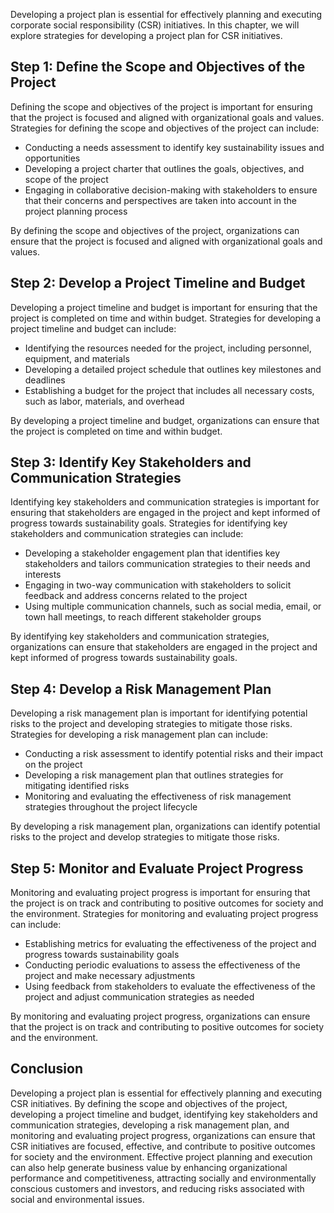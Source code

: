 
Developing a project plan is essential for effectively planning and executing corporate social responsibility (CSR) initiatives. In this chapter, we will explore strategies for developing a project plan for CSR initiatives.

Step 1: Define the Scope and Objectives of the Project
------------------------------------------------------

Defining the scope and objectives of the project is important for ensuring that the project is focused and aligned with organizational goals and values. Strategies for defining the scope and objectives of the project can include:

* Conducting a needs assessment to identify key sustainability issues and opportunities
* Developing a project charter that outlines the goals, objectives, and scope of the project
* Engaging in collaborative decision-making with stakeholders to ensure that their concerns and perspectives are taken into account in the project planning process

By defining the scope and objectives of the project, organizations can ensure that the project is focused and aligned with organizational goals and values.

Step 2: Develop a Project Timeline and Budget
---------------------------------------------

Developing a project timeline and budget is important for ensuring that the project is completed on time and within budget. Strategies for developing a project timeline and budget can include:

* Identifying the resources needed for the project, including personnel, equipment, and materials
* Developing a detailed project schedule that outlines key milestones and deadlines
* Establishing a budget for the project that includes all necessary costs, such as labor, materials, and overhead

By developing a project timeline and budget, organizations can ensure that the project is completed on time and within budget.

Step 3: Identify Key Stakeholders and Communication Strategies
--------------------------------------------------------------

Identifying key stakeholders and communication strategies is important for ensuring that stakeholders are engaged in the project and kept informed of progress towards sustainability goals. Strategies for identifying key stakeholders and communication strategies can include:

* Developing a stakeholder engagement plan that identifies key stakeholders and tailors communication strategies to their needs and interests
* Engaging in two-way communication with stakeholders to solicit feedback and address concerns related to the project
* Using multiple communication channels, such as social media, email, or town hall meetings, to reach different stakeholder groups

By identifying key stakeholders and communication strategies, organizations can ensure that stakeholders are engaged in the project and kept informed of progress towards sustainability goals.

Step 4: Develop a Risk Management Plan
--------------------------------------

Developing a risk management plan is important for identifying potential risks to the project and developing strategies to mitigate those risks. Strategies for developing a risk management plan can include:

* Conducting a risk assessment to identify potential risks and their impact on the project
* Developing a risk management plan that outlines strategies for mitigating identified risks
* Monitoring and evaluating the effectiveness of risk management strategies throughout the project lifecycle

By developing a risk management plan, organizations can identify potential risks to the project and develop strategies to mitigate those risks.

Step 5: Monitor and Evaluate Project Progress
---------------------------------------------

Monitoring and evaluating project progress is important for ensuring that the project is on track and contributing to positive outcomes for society and the environment. Strategies for monitoring and evaluating project progress can include:

* Establishing metrics for evaluating the effectiveness of the project and progress towards sustainability goals
* Conducting periodic evaluations to assess the effectiveness of the project and make necessary adjustments
* Using feedback from stakeholders to evaluate the effectiveness of the project and adjust communication strategies as needed

By monitoring and evaluating project progress, organizations can ensure that the project is on track and contributing to positive outcomes for society and the environment.

Conclusion
----------

Developing a project plan is essential for effectively planning and executing CSR initiatives. By defining the scope and objectives of the project, developing a project timeline and budget, identifying key stakeholders and communication strategies, developing a risk management plan, and monitoring and evaluating project progress, organizations can ensure that CSR initiatives are focused, effective, and contribute to positive outcomes for society and the environment. Effective project planning and execution can also help generate business value by enhancing organizational performance and competitiveness, attracting socially and environmentally conscious customers and investors, and reducing risks associated with social and environmental issues.
